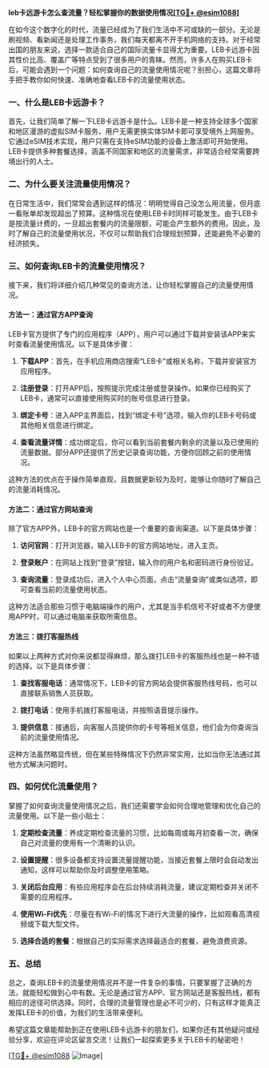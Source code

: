 **leb卡远游卡怎么查流量？轻松掌握你的数据使用情况[[TG💪+ @esim1088](https://t.me/s/esim1088)]**

在如今这个数字化的时代，流量已经成为了我们生活中不可或缺的一部分。无论是刷视频、看新闻还是处理工作事务，我们每天都离不开手机网络的支持。对于经常出国的朋友来说，选择一款适合自己的国际流量卡显得尤为重要。LEB卡远游卡因其性价比高、覆盖广等特点受到了很多用户的青睐。然而，许多人在购买LEB卡后，可能会遇到一个问题：如何查询自己的流量使用情况呢？别担心，这篇文章将手把手教你如何快速、准确地查看LEB卡的流量使用状态。

### 一、什么是LEB卡远游卡？

首先，让我们简单了解一下LEB卡远游卡是什么。LEB卡是一种支持全球多个国家和地区漫游的虚拟SIM卡服务，用户无需更换实体SIM卡即可享受境外上网服务。它通过eSIM技术实现，用户只需在支持eSIM功能的设备上激活即可开始使用。LEB卡提供多种套餐选择，涵盖不同国家和地区的流量需求，非常适合经常需要跨境出行的人士。

### 二、为什么要关注流量使用情况？

在日常生活中，我们常常会遇到这样的情况：明明觉得自己没怎么用流量，但月底一看账单却发现超出了预算。这种情况在使用LEB卡时同样可能发生。由于LEB卡是按流量计费的，一旦超出套餐内的流量限额，可能会产生额外的费用。因此，及时了解自己的流量使用状况，不仅可以帮助我们合理规划预算，还能避免不必要的经济损失。

### 三、如何查询LEB卡的流量使用情况？

接下来，我们将详细介绍几种常见的查询方法，让你轻松掌握自己的流量使用情况。

#### 方法一：通过官方APP查询

LEB卡官方提供了专门的应用程序（APP），用户可以通过下载并安装该APP来实时查看流量使用情况。以下是具体步骤：

1. **下载APP**：首先，在手机应用商店搜索“LEB卡”或相关名称，下载并安装官方应用程序。
   
2. **注册登录**：打开APP后，按照提示完成注册或登录操作。如果你已经购买了LEB卡，通常可以直接使用购买时的账号信息进行登录。

3. **绑定卡号**：进入APP主界面后，找到“绑定卡号”选项，输入你的LEB卡号码或其他相关信息进行绑定。

4. **查看流量详情**：成功绑定后，你可以看到当前套餐内剩余的流量以及已使用的流量数据。部分APP还提供了历史记录查询功能，方便你回顾之前的使用情况。

这种方法的优点在于操作简单直观，且数据更新较为及时，能够让你随时了解自己的流量消耗情况。

#### 方法二：通过官方网站查询

除了官方APP外，LEB卡的官方网站也是一个重要的查询渠道。以下是具体步骤：

1. **访问官网**：打开浏览器，输入LEB卡的官方网站地址，进入主页。

2. **登录账户**：在网站上找到“登录”按钮，输入你的用户名和密码进行身份验证。

3. **查询流量**：登录成功后，进入个人中心页面，点击“流量查询”或类似选项，即可查看当前的流量使用状态。

这种方法适合那些习惯于电脑端操作的用户，尤其是当手机信号不好或者不方便使用APP时，可以通过电脑来获取所需信息。

#### 方法三：拨打客服热线

如果以上两种方式对你来说都显得麻烦，那么拨打LEB卡的客服热线也是一种不错的选择。以下是具体步骤：

1. **查找客服电话**：通常情况下，LEB卡的官方网站会提供客服热线号码，也可以直接联系销售人员获取。

2. **拨打电话**：使用手机拨打客服电话，并按照语音提示操作。

3. **提供信息**：接通后，向客服人员提供你的卡号等相关信息，他们会为你查询当前的流量使用情况。

这种方法虽然略显传统，但在某些特殊情况下仍然非常实用，比如当你无法通过其他方式解决问题时。

### 四、如何优化流量使用？

掌握了如何查询流量使用情况之后，我们还需要学会如何合理地管理和优化自己的流量使用。以下是一些小贴士：

1. **定期检查流量**：养成定期检查流量的习惯，比如每周或每月初查看一次，确保自己对流量的使用有一个清晰的认识。

2. **设置提醒**：很多设备都支持设置流量提醒功能，当接近套餐上限时会自动发出通知，这样可以帮助你及时调整使用策略。

3. **关闭后台应用**：有些应用程序会在后台持续消耗流量，建议定期检查并关闭不需要的应用程序。

4. **使用Wi-Fi优先**：尽量在有Wi-Fi的情况下进行大流量的操作，比如观看高清视频或下载大型文件。

5. **选择合适的套餐**：根据自己的实际需求选择最适合的套餐，避免浪费资源。

### 五、总结

总之，查询LEB卡的流量使用情况并不是一件复杂的事情，只要掌握了正确的方法，就能轻松做到心中有数。无论是通过官方APP、官方网站还是客服热线，都有相应的途径可供选择。同时，合理的流量管理也是必不可少的，只有这样才能真正发挥LEB卡的价值，为我们的生活带来便利。

希望这篇文章能帮助到正在使用LEB卡远游卡的朋友们，如果你还有其他疑问或经验分享，欢迎在评论区留言交流！让我们一起探索更多关于LEB卡的秘密吧！

[[TG💪+ @esim1088](https://t.me/s/esim1088) ![Image](https://i.postimg.cc/4NQfJmqS/Snipaste-2025-05-13-00-14-12.png)]
